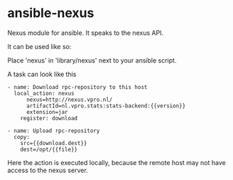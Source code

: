 ansible-nexus
=============

Nexus module for ansible. It speaks to the nexus API.

 It can be used
like so:

Place 'nexus' in 'library/nexus' next to your ansible script.

A task can look like this 
```
- name: Download rpc-repository to this host
  local_action: nexus
      nexus=http://nexus.vpro.nl/
      artifactId=nl.vpro.stats:stats-backend:{{version}}
      extension=jar
    register: download

- name: Upload rpc-repository
  copy:
    src={{download.dest}}
    dest=/opt/{{file}}
```

Here the action is executed locally, because the remote host may not have access to the nexus server.
  
  
